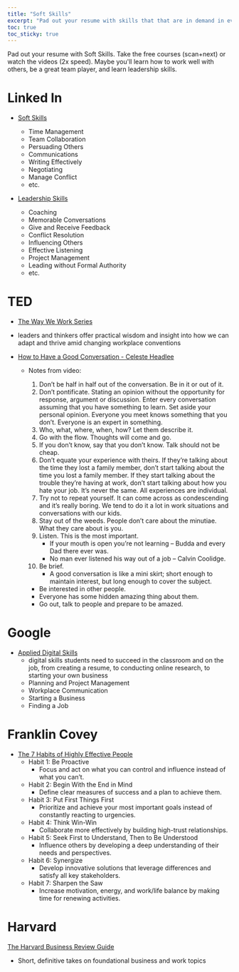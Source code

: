 ```yaml
---
title: "Soft Skills"
excerpt: "Pad out your resume with skills that that are in demand in every industry"
toc: true
toc_sticky: true
---
```


Pad out your resume with Soft Skills.  Take the free courses (scan+next) or watch the videos (2x speed). Maybe you'll learn how to work well with others, be a great team player, and learn leadership skills.

# Linked In
- [Soft Skills](https://www.linkedin.com/learning/search?keywords=soft+Skills&upsellOrderOrigin=default_guest_learning&trk=learning-topics_learning-search-bar_search-submit&didUpdateFilters=true&sortBy=RELEVANCE&entityType=LEARNING_PATH)
    - Time Management
    - Team Collaboration
    - Persuading Others
    - Communications
    - Writing Effectively
    - Negotiating
    - Manage Conflict
    - etc.


- [Leadership Skills](https://www.linkedin.com/learning/topics/leadership-skills?upsellOrderOrigin=default_guest_learning&trk=learning-topics_aside-topics&didUpdateFilters=true&sortBy=RELEVANCE&entityType=LEARNING_PATH)
    - Coaching
    - Memorable Conversations
    - Give and Receive Feedback
    - Conflict Resolution
    - Influencing Others
    - Effective Listening
    - Project Management
    - Leading without Formal Authority
    - etc.

# TED
- [The Way We Work Series](https://www.youtube.com/playlist?list=PLOGi5-fAu8bFhSzuOjTmHJwLHUxxIoGr4)
- leaders and thinkers offer practical wisdom and insight into how we can adapt and thrive amid changing workplace conventions

- [How to Have a Good Conversation - Celeste Headlee](https://www.youtube.com/watch?v=H6n3iNh4XLI)
    - Notes from video:
        1. Don’t be half in half out of the conversation. Be in it or out of it.
        2. Don’t pontificate. Stating an opinion without the opportunity for response, argument or discussion. Enter every conversation assuming that you have something to learn. Set aside your personal opinion. Everyone you meet knows something that you don’t. Everyone is an expert in something. 
        3. Who, what, where, when, how? Let them describe it.
        4. Go with the flow. Thoughts will come and go. 
        5. If you don’t know, say that you don’t know. Talk should not be cheap. 
        6. Don’t equate your experience with theirs. If they’re talking about the time they lost a family member, don’t start talking about the time you lost a family member. If they start talking about the trouble they’re having at work, don’t start talking about how you hate your job. It’s never the same. All experiences are individual. 
        7. Try not to repeat yourself. It can come across as condescending and it’s really boring. We tend to do it a lot in work situations and conversations with our kids. 
        8. Stay out of the weeds. People don’t care about the minutiae. What they care about is you. 
        9. Listen. This is the most important. 
            - If your mouth is open you’re not learning – Budda and every Dad there ever was.
            - No man ever listened his way out of a job – Calvin Coolidge.
        10. Be brief. 
            - A good conversation is like a mini skirt; short enough to maintain interest, but long enough to cover the subject.
        
        
        - Be interested in other people.
        - Everyone has some hidden amazing thing about them.
        - Go out, talk to people and prepare to be amazed.

# Google
- [Applied Digital Skills](https://www.youtube.com/@googlesapplieddigitalskill8678)
    -  digital skills students need to succeed in the classroom and on the job, from creating a resume, to conducting online research, to starting your own business
    - Planning and Project Management
    - Workplace Communication
    - Starting a Business
    - Finding a Job

# Franklin Covey
- [The 7 Habits of Highly Effective People](https://www.franklincovey.com/the-7-habits/)
    - Habit 1: Be Proactive
        - Focus and act on what you can control and influence instead of what you can’t.
    - Habit 2: Begin With the End in Mind
        - Define clear measures of success and a plan to achieve them.
    - Habit 3: Put First Things First
        - Prioritize and achieve your most important goals instead of constantly reacting to urgencies.
    - Habit 4: Think Win-Win
        - Collaborate more effectively by building high-trust relationships.
    - Habit 5: Seek First to Understand, Then to Be Understood
        - Influence others by developing a deep understanding of their needs and perspectives.
    - Habit 6: Synergize
        - Develop innovative solutions that leverage differences and satisfy all key stakeholders.
    - Habit 7: Sharpen the Saw
        - Increase motivation, energy, and work/life balance by making time for renewing activities.

# Harvard
[The Harvard Business Review Guide](https://www.youtube.com/playlist?list=PLzAU8TPKsJubWRHWvE6KaCZ_Bi0NdDB9C)
- Short, definitive takes on foundational business and work topics